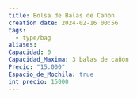 ```yaml
---
title: Bolsa de Balas de Cañón
creation date: 2024-02-16 00:56
tags:
  - type/bag
aliases: 
Capacidad: 0
Capacidad_Maxima: 3 balas de cañón
Precio: "15.000"
Espacio_de_Mochila: true
int_precio: 15000
---
```


